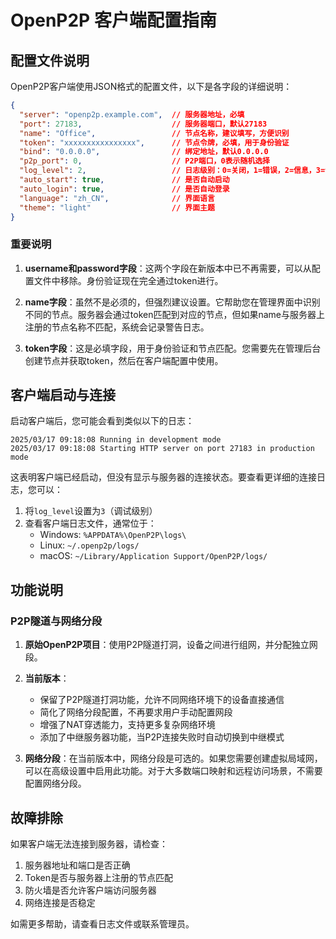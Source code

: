 # OpenP2P 客户端配置指南

## 配置文件说明

OpenP2P客户端使用JSON格式的配置文件，以下是各字段的详细说明：

```json
{
  "server": "openp2p.example.com",  // 服务器地址，必填
  "port": 27183,                    // 服务器端口，默认27183
  "name": "Office",                 // 节点名称，建议填写，方便识别
  "token": "xxxxxxxxxxxxxxxx",      // 节点令牌，必填，用于身份验证
  "bind": "0.0.0.0",                // 绑定地址，默认0.0.0.0
  "p2p_port": 0,                    // P2P端口，0表示随机选择
  "log_level": 2,                   // 日志级别：0=关闭，1=错误，2=信息，3=调试
  "auto_start": true,               // 是否自动启动
  "auto_login": true,               // 是否自动登录
  "language": "zh_CN",              // 界面语言
  "theme": "light"                  // 界面主题
}
```

### 重要说明

1. **username和password字段**：这两个字段在新版本中已不再需要，可以从配置文件中移除。身份验证现在完全通过token进行。

2. **name字段**：虽然不是必须的，但强烈建议设置。它帮助您在管理界面中识别不同的节点。服务器会通过token匹配到对应的节点，但如果name与服务器上注册的节点名称不匹配，系统会记录警告日志。

3. **token字段**：这是必填字段，用于身份验证和节点匹配。您需要先在管理后台创建节点并获取token，然后在客户端配置中使用。

## 客户端启动与连接

启动客户端后，您可能会看到类似以下的日志：

```
2025/03/17 09:18:08 Running in development mode
2025/03/17 09:18:08 Starting HTTP server on port 27183 in production mode
```

这表明客户端已经启动，但没有显示与服务器的连接状态。要查看更详细的连接日志，您可以：

1. 将`log_level`设置为`3`（调试级别）
2. 查看客户端日志文件，通常位于：
   - Windows: `%APPDATA%\OpenP2P\logs\`
   - Linux: `~/.openp2p/logs/`
   - macOS: `~/Library/Application Support/OpenP2P/logs/`

## 功能说明

### P2P隧道与网络分段

1. **原始OpenP2P项目**：使用P2P隧道打洞，设备之间进行组网，并分配独立网段。

2. **当前版本**：
   - 保留了P2P隧道打洞功能，允许不同网络环境下的设备直接通信
   - 简化了网络分段配置，不再要求用户手动配置网段
   - 增强了NAT穿透能力，支持更多复杂网络环境
   - 添加了中继服务器功能，当P2P连接失败时自动切换到中继模式

3. **网络分段**：在当前版本中，网络分段是可选的。如果您需要创建虚拟局域网，可以在高级设置中启用此功能。对于大多数端口映射和远程访问场景，不需要配置网络分段。

## 故障排除

如果客户端无法连接到服务器，请检查：

1. 服务器地址和端口是否正确
2. Token是否与服务器上注册的节点匹配
3. 防火墙是否允许客户端访问服务器
4. 网络连接是否稳定

如需更多帮助，请查看日志文件或联系管理员。 